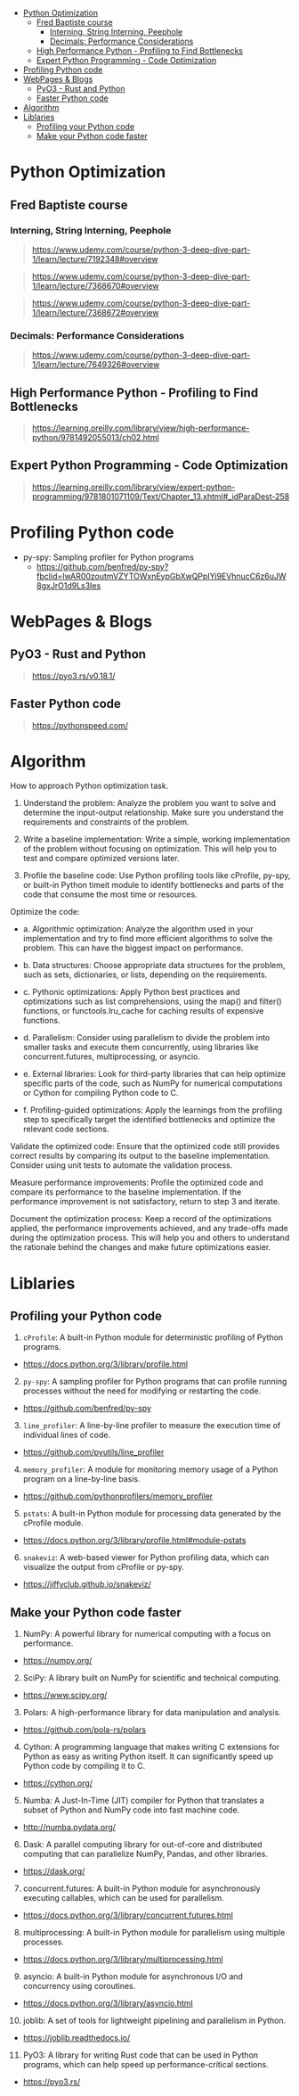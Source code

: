 <!-- TOC -->

- [Python Optimization](#python-optimization)
  - [Fred Baptiste course](#fred-baptiste-course)
    - [Interning, String Interning, Peephole](#interning-string-interning-peephole)
    - [Decimals: Performance Considerations](#decimals-performance-considerations)
  - [High Performance Python - Profiling to Find Bottlenecks](#high-performance-python---profiling-to-find-bottlenecks)
  - [Expert Python Programming - Code Optimization](#expert-python-programming---code-optimization)
- [Profiling Python code](#profiling-python-code)
- [WebPages \& Blogs](#webpages--blogs)
  - [PyO3 - Rust and Python](#pyo3---rust-and-python)
  - [Faster Python code](#faster-python-code)
- [Algorithm](#algorithm)
- [Liblaries](#liblaries)
  - [Profiling your Python code](#profiling-your-python-code)
  - [Make your Python code faster](#make-your-python-code-faster)

<!-- /TOC -->

# Python Optimization

## Fred Baptiste course

### Interning, String Interning, Peephole

> https://www.udemy.com/course/python-3-deep-dive-part-1/learn/lecture/7192348#overview

> https://www.udemy.com/course/python-3-deep-dive-part-1/learn/lecture/7368670#overview

> https://www.udemy.com/course/python-3-deep-dive-part-1/learn/lecture/7368672#overview

### Decimals: Performance Considerations

> https://www.udemy.com/course/python-3-deep-dive-part-1/learn/lecture/7649326#overview

## High Performance Python - Profiling to Find Bottlenecks

> https://learning.oreilly.com/library/view/high-performance-python/9781492055013/ch02.html

## Expert Python Programming - Code Optimization

> https://learning.oreilly.com/library/view/expert-python-programming/9781801071109/Text/Chapter_13.xhtml#_idParaDest-258

# Profiling Python code

- py-spy: Sampling profiler for Python programs
  - https://github.com/benfred/py-spy?fbclid=IwAR00zoutmVZYTOWxnEypGbXwQPpIYi9EVhnucC6z6uJW8gxJrO1d9Ls3Ies

# WebPages & Blogs

## PyO3 - Rust and Python

> https://pyo3.rs/v0.18.1/

## Faster Python code

> https://pythonspeed.com/

# Algorithm

How to approach Python optimization task.

1. Understand the problem: Analyze the problem you want to solve and determine the input-output relationship. Make sure you understand the requirements and constraints of the problem.

2. Write a baseline implementation: Write a simple, working implementation of the problem without focusing on optimization. This will help you to test and compare optimized versions later.

3. Profile the baseline code: Use Python profiling tools like cProfile, py-spy, or built-in Python timeit module to identify bottlenecks and parts of the code that consume the most time or resources.

Optimize the code:

- a. Algorithmic optimization: Analyze the algorithm used in your implementation and try to find more efficient algorithms to solve the problem. This can have the biggest impact on performance.

- b. Data structures: Choose appropriate data structures for the problem, such as sets, dictionaries, or lists, depending on the requirements.

- c. Pythonic optimizations: Apply Python best practices and optimizations such as list comprehensions, using the map() and filter() functions, or functools.lru_cache for caching results of expensive functions.

- d. Parallelism: Consider using parallelism to divide the problem into smaller tasks and execute them concurrently, using libraries like concurrent.futures, multiprocessing, or asyncio.

- e. External libraries: Look for third-party libraries that can help optimize specific parts of the code, such as NumPy for numerical computations or Cython for compiling Python code to C.

- f. Profiling-guided optimizations: Apply the learnings from the profiling step to specifically target the identified bottlenecks and optimize the relevant code sections.

Validate the optimized code: Ensure that the optimized code still provides correct results by comparing its output to the baseline implementation. Consider using unit tests to automate the validation process.

Measure performance improvements: Profile the optimized code and compare its performance to the baseline implementation. If the performance improvement is not satisfactory, return to step 3 and iterate.

Document the optimization process: Keep a record of the optimizations applied, the performance improvements achieved, and any trade-offs made during the optimization process. This will help you and others to understand the rationale behind the changes and make future optimizations easier.

# Liblaries

## Profiling your Python code

1. `cProfile`: A built-in Python module for deterministic profiling of Python programs.

- https://docs.python.org/3/library/profile.html

2. `py-spy`: A sampling profiler for Python programs that can profile running processes without the need for modifying or restarting the code.

- https://github.com/benfred/py-spy

3. `line_profiler`: A line-by-line profiler to measure the execution time of individual lines of code.

- https://github.com/pyutils/line_profiler

4. `memory_profiler`: A module for monitoring memory usage of a Python program on a line-by-line basis.

- https://github.com/pythonprofilers/memory_profiler

5. `pstats`: A built-in Python module for processing data generated by the cProfile module.

- https://docs.python.org/3/library/profile.html#module-pstats

6. `snakeviz`: A web-based viewer for Python profiling data, which can visualize the output from cProfile or py-spy.

- https://jiffyclub.github.io/snakeviz/

## Make your Python code faster

1. NumPy: A powerful library for numerical computing with a focus on performance.

- https://numpy.org/

2. SciPy: A library built on NumPy for scientific and technical computing.

- https://www.scipy.org/

3. Polars: A high-performance library for data manipulation and analysis.

- https://github.com/pola-rs/polars

4. Cython: A programming language that makes writing C extensions for Python as easy as writing Python itself. It can significantly speed up Python code by compiling it to C.

- https://cython.org/

5. Numba: A Just-In-Time (JIT) compiler for Python that translates a subset of Python and NumPy code into fast machine code.

- http://numba.pydata.org/

6. Dask: A parallel computing library for out-of-core and distributed computing that can parallelize NumPy, Pandas, and other libraries.

- https://dask.org/

7. concurrent.futures: A built-in Python module for asynchronously executing callables, which can be used for parallelism.

- https://docs.python.org/3/library/concurrent.futures.html

8. multiprocessing: A built-in Python module for parallelism using multiple processes.

- https://docs.python.org/3/library/multiprocessing.html

9. asyncio: A built-in Python module for asynchronous I/O and concurrency using coroutines.

- https://docs.python.org/3/library/asyncio.html

10. joblib: A set of tools for lightweight pipelining and parallelism in Python.

- https://joblib.readthedocs.io/

11. PyO3: A library for writing Rust code that can be used in Python programs, which can help speed up performance-critical sections.

- https://pyo3.rs/
